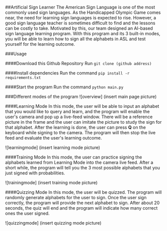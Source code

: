 ##Artificial Sign Learner
The American Sign Language is one of the most commonly used sign languages. As the Handicapped Olympic Game comes near, the need for learning sign languages is expected to rise. However, a good sign language teacher is sometimes difficult to find and the lessons can be costly to take. Motivated by this, our team designed an AI-based sign language learning program. With this program and its 3 built-in modes, you will be able to learn how to sign all the alphabets in ASL and test yourself for the learning outcome.

###Usage

####Download this Github Repository
Run `git clone (github address)`


####Install dependencies
Run the command `pip install -r requirements.txt`


####Start the program
Run the command `python main.py`


###Different modes of the program
![overview] (insert main page picture)

####Learning Mode
In this mode, the user will be able to input an alphabet that you would like to query and learn, and the program will enable the user's camera and pop up a live-feed window. There will be a reference picture in the frame and the user can imitate the picture to study the sign for that alphabet. After the learning is done, the user can press <b>Q</b> on the keyboard while signing to the camera. The program will then stop the live feed and evaluate the user's learning outcome.

![learningmode] (insert learning mode picture)

####Training Mode
In this mode, the user can practice signing the alphabets learned from Learning Mode into the camera live feed. After a short while, the program will tell you the 3 most possible alphabets that you just signed with probabilities.

![trainingmode] (insert training mode picture)

####Quizzing Mode
In this mode, the user will be quizzed. The program will randomly generate alphabets for the user to sign. Once the user sign correctly, the program will provide the next alphabet to sign. After about 20 seconds, the quiz will end and the program will indicate how many correct ones the user signed.

![quizzingmode] (insert quizzing mode picture) 